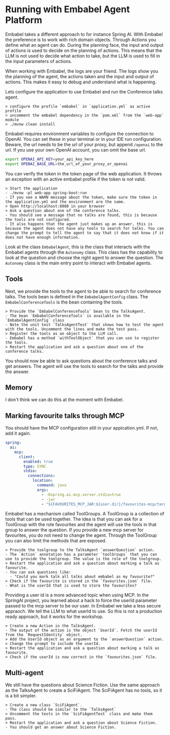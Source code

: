 # Running with Embabel Agent Platform

Embabel takes a different approach to for instance Spring AI. With Embabel the preference is to work with rich domain objects. Through Actions you define what an agent can do. During the planning face, the input and output of actions is used to decide on the planning of actions. This means that the LLM is not used to decide what action to take, but the LLM is used to fill in the input parameters of actions.

When working with Embabel, the logs are your friend. The logs show you the planning of the agent, the actions taken and the input and output of actions. This makes it easy to debug and understand what is happening.

Lets configure the application to use Embabel and run the Conference talks agent.

```text
> configure the profile `embabel` in `application.yml` as active profile
> uncomment the embabel dependency in the `pom.xml` from the `web-app` module
> ./mvnw clean install
```

Embabel requires environment variables to configure the connection to OpenAI. You can set these in your terminal or in your IDE run configuration. Beware, the url needs to be the url of your proxy, but append `/openai` to the url. If you use your own OpenAI account, you can omit the base url.

```bash
export OPENAI_API_KEY=your_api_key_here
export OPENAI_BASE_URL=the_url_of_your_proxy_or_openai
```

You can verify the token in the token page of the web application. It throws an exception with an active embabel profile if the token is not valid.

```text
> Start the application
- ./mvnw -pl web-app spring-boot:run
- If you see a WARN message about the token, make sure the token in the application.yml and the environment are the same.
> Open http://localhost:8080 in your browser
> Ask a question about one of the conference talks.
- You should see a message that no talks are found, this is because the tools are not configured.
- It also happens that the agent just makes up an answer, this is because the agent does not have any tools to search for talks. You can change the prompt to tell the agent to say that it does not know if it does not have enough information.
```

Look at the class `EmbabelAgent`, this is the class that interacts with the Embabel agents through the `Autonomy` class. This class has the capability to look at the question and choose the right agent to answer the question. The `Autonomy` class is the main entry point to interact with Embabel agents.

## Tools

Next, we provide the tools to the agent to be able to search for conference talks. The tools bean is defined in the `EmbabelAgentConfig` class. The `EmbabelConferenceTools` is the bean containing the tools.

```text
> Provide the `EmbabelConferenceTools` bean to the TalksAgent.
- The bean `EmbabelConferenceTools` is available in the `EmbabelAgentConfig` class
- Note the unit test `TalksAgentTest` that shows how to test the agent with the tools. Uncomment the lines and make the test pass.
> Register the tools as an object to the LLM call.
- Embabel has a method `withToolObject` that you can use to register the tools.
> Restart the application and ask a question about one of the conference talks.
```

You should now be able to ask questions about the conference talks and get answers. The agent will use the tools to search for the talks and provide the answer.

## Memory

I don't think we can do this at the moment with Embabel. 

## Marking favourite talks through MCP

You should have the MCP configuration still in your appication.yml. If not, add it again.

```yaml
spring:
  ai:
    mcp:
      client:
        enabled: true
        type: SYNC
        stdio:
          connections:
            location:
              command: java
              args:
                - -Dspring.ai.mcp.server.stdio=true
                - -jar
                - "${FAVOURITES_MCP_JAR:${user.dir}/favourites-mcp/target/favourites-mcp-0.0.1-SNAPSHOT.jar}"
```

Embabel has a mechanism called ToolGroups. A ToolGroup is a collection of tools that can be used together. The idea is that you can ask for a ToolGroup with the role favourites and the agent will use the tools in that group to answer the question. If you provide a new mcp server for favourites, you do not need to change the agent. Through the ToolGroup you can also limit the methods that are exposed.

```text
> Provide the toolgroup to the TalksAgent `answerQuestion` action.
- The `Action` annotation has a parameter `toolGroups` that you can use to provide the toolgroup. The value is the role of the toolgroup.
> Restart the application and ask a question about marking a talk as favourite.
- You can ask questions like:
  - "Could you mark talk all talks about embabel as my favourite?"
> Check if the favourite is stored in the `favourites.json` file.
- What is the userId that is used to store the favourites?
```

Providing a user id is a more advanced topic when using MCP. In the SpringAI project, you learned about a hack to force the userId parameter passed to the mcp server to be our user. In Embabel we take a less secure appraoch. We tell the LLM to what userId to use. So this is not a production ready approach, but it works for the workshop.

```text
> Create a new Action in the TalksAgent.
- The output of the action is the object `UserId`. Fetch the userId from the `RequestIdentity` object.
> Add the UserId object as an argument to the `answerQuestion` action.
> Change the prompt to include the userId.
> Restart the application and ask a question about marking a talk as favourite.
> Check if the userId is now correct in the `favourites.json` file.
```

## Multi-agent

We still have the questions about Science Fiction. Use the same approach as the TalksAgent to create a SciFiAgent. The SciFiAgent has no tools, so it is a bit simpler.

```text
> Create a new class `SciFiAgent`.
- The class should be similar to the `TalksAgent`
> Uncomment the tests in the `SciFiAgentTest` class and make them pass.
> Restart the application and ask a question about Science Fiction.
- You should get an answer about Science Fiction.
```

